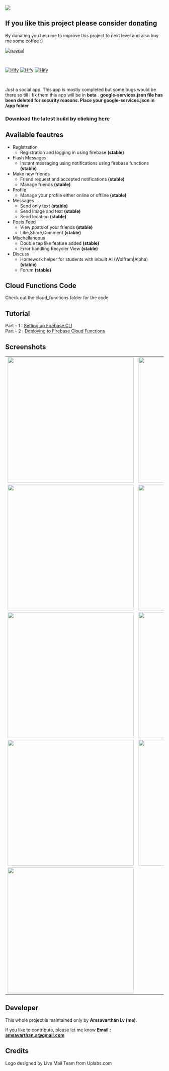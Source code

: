 <img src="https://github.com/lvamsavarthan/Hify/blob/master/screenshots/Design.png">

## If you like this project please consider donating
By donating you help me to improve this project to next level and also buy me some coffee :)

[![paypal](https://www.paypalobjects.com/en_US/i/btn/btn_donateCC_LG.gif)](https://www.paypal.com/cgi-bin/webscr?cmd=_s-xclick&hosted_button_id=UF2TDFHZAHELS&source=url
)

<br>

[![Hify](https://forthebadge.com/images/badges/built-by-developers.svg)](https://lvamsavarthan.github.io/lvstore/hify.html)
[![Hify](https://forthebadge.com/images/badges/built-with-love.svg)](https://lvamsavarthan.github.io/lvstore/hify.html)
[![Hify](https://forthebadge.com/images/badges/built-for-android.svg)](https://lvamsavarthan.github.io/lvstore/hify.html)

<br>

Just a social app. This app is mostly completed but some bugs would be there so till i fix them this app will be in **beta** .
**google-services.json file has been deleted for security reasons. Place your google-services.json in /app folder**

### Download the latest build by clicking [here](https://lvamsavarthan.github.io/lvstore/hify.html)

## Available feautres

* Registration
  - Registration and logging in using firebase **(stable)**
* Flash Messages
  - Instant messaging using notifications using firebase functions **(stable)**
* Make new friends
  - Friend request and accepted notifications **(stable)**
  - Manage friends **(stable)**
* Profile
  - Manage your profile either online or offline **(stable)**
* Messages
  - Send only text **(stable)**
  - Send image and text **(stable)**
  - Send location **(stable)**
* Posts Feed
  - View posts of your friends **(stable)**
  - Like,Share,Comment **(stable)**
* Mischellaneous
  - Double tap like feature added **(stable)**
  - Error handling Recycler View **(stable)**
* Discuss
  - Homework helper for students with inbuilt AI (Wolfram|Alpha) **(stable)**
  - Forum **(stable)**
  
## Cloud Functions Code

Check out the cloud_functions folder for the code

## Tutorial 
Part - 1 : [Setting up Firebase CLI](https://youtu.be/-T-yGL1qRho)<br>
Part - 2 : [Deploying to Firebase Cloud Functions](https://youtu.be/3fBiSJB-i_E)

## Screenshots

<table>
  <tr>
    <td> <img src="https://github.com/lvamsavarthan/Hify/blob/master/screenshots/1.jpg" height="400"> </td>
    <td> <img src="https://github.com/lvamsavarthan/Hify/blob/master/screenshots/2.jpg" height="400"> </td>
  </tr>
  
  <tr>
        <td> <img src="https://github.com/lvamsavarthan/Hify/blob/master/screenshots/3.jpg" height="400"> </td>
<td> <img src="https://github.com/lvamsavarthan/Hify/blob/master/screenshots/4.jpg" height="400"> </td>
  </tr>
  
   <tr>
         <td> <img src="https://github.com/lvamsavarthan/Hify/blob/master/screenshots/5.jpg" height="400"> </td>
 <td> <img src="https://github.com/lvamsavarthan/Hify/blob/master/screenshots/6.jpg" height="400"> </td>
    </tr>
    
   <tr>
         <td> <img src="https://github.com/lvamsavarthan/Hify/blob/master/screenshots/7.jpg" height="400"> </td>
<td> <img src="https://github.com/lvamsavarthan/Hify/blob/master/screenshots/8.jpg" height="400"> </td>
   </tr>
  
  <tr>
   <td> <img src="https://github.com/lvamsavarthan/Hify/blob/master/screenshots/9.jpg" height="400"> </td>
   </tr>
</table>

## Developer

This whole project is maintained only by **Amsavarthan Lv (me)**.

If you like to contribute, please let me know
<B>Email : amsavarthan.a@gmail.com</B>

## Credits

Logo designed by Live Mail Team from Uplabs.com

